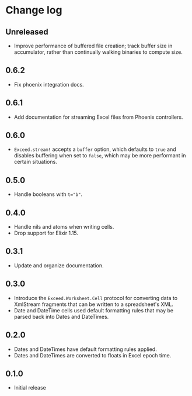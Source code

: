 # Change log

## Unreleased

- Improve performance of buffered file creation; track buffer size in accumulator, rather than continually
  walking binaries to compute size.

## 0.6.2

- Fix phoenix integration docs.

## 0.6.1

- Add documentation for streaming Excel files from Phoenix controllers.

## 0.6.0

- `Exceed.stream!` accepts a `buffer` option, which defaults to `true` and disables buffering when set to `false`,
  which may be more performant in certain situations.

## 0.5.0

- Handle booleans with `t="b"`.

## 0.4.0

- Handle nils and atoms when writing cells.
- Drop support for Elixir 1.15.

## 0.3.1

- Update and organize documentation.

## 0.3.0

- Introduce the `Exceed.Worksheet.Cell` protocol for converting data
  to XmlStream fragments that can be written to a spreadsheet's XML.
- Date and DateTime cells used default formatting rules that may be
  parsed back into Dates and DateTimes.

## 0.2.0

- Dates and DateTimes have default formatting rules applied.
- Dates and DateTimes are converted to floats in Excel epoch time.

## 0.1.0

- Initial release
